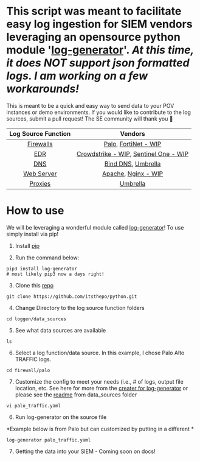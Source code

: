 # This script was meant to facilitate easy log ingestion for SIEM vendors leveraging an opensource python module '[log-generator](https://pypi.org/project/log-generator/)'. *At this time, it does NOT support json formatted logs. I am working on a few workarounds!* 

This is meant to be a quick and easy way to send data to your POV instances or demo environments. If you would like to contribute to the log sources, submit a pull request! The SE community will thank you :pray: 

| Log Source Function | Vendors | 
| :-------------: |:-------------:|
| [Firewalls](/loggen/data_sources/firewall/)     | [Palo](/loggen/data_sources/firewall/palo/palo_traffic.yaml), [FortiNet - WIP](/loggen/data_sources/firewall/fortinet/fortinet.yaml)
| [EDR](/loggen/data_sources/edr/)     | [Crowdstrike - WIP](/loggen/data_sources/edr/crowdstrike/cs.yaml), [Sentinel One - WIP](/loggen/data_sources/edr/sentinelone/sentinelone.yaml)
| [DNS](/loggen/data_sources/dns/) | [Bind DNS](/loggen/data_sources/dns/bind/dns.yaml), [Umbrella](/loggen/data_sources/dns/umbrella/)
| [Web Server](/loggen/data_sources/web_server/) | [Apache](/loggen/data_sources/web_server/apache/apache2_4.yaml), [Nginx - WIP](/loggen/data_sources/web_server/nginx/nginx.yaml)
| [Proxies](/loggen/data_sources/proxy/)         | [Umbrella](/loggen/data_sources/proxy/umbrella/umbrella-proxy.yaml)


# How to use

We will be leveraging a wonderful module called [log-generator](https://pypi.org/project/log-generator/)! To use simply install via pip!

1. Install [pip](https://pip.pypa.io/en/stable/installation/)

2. Run the command below:

```
pip3 install log-generator
# most likely pip3 now a days right!
```
3. Clone this [repo](https://github.com/itsthepo/python.git)
```
git clone https://github.com/itsthepo/python.git
```
4. Change Directory to the log source function folders
```
cd loggen/data_sources
```
5. See what data sources are available
``` 
ls 
```
6. Select a log function/data source. In this example, I chose Palo Alto TRAFFIC logs.
``` 
cd firewall/palo
```

7. Customize the config to meet your needs (i.e., # of logs, output file location, etc. See here for more from the [creater for log-generator](https://pypi.org/project/log-generator/) or please see the [readme](/loggen/data_sources/readme.md) from data_sources folder
```
vi palo_traffic.yaml
```

6. Run log-generator on the source file

*Example below is from Palo but can customized by putting in a different *
```
log-generator palo_traffic.yaml
```

7. Getting the data into your SIEM - Coming soon on docs!